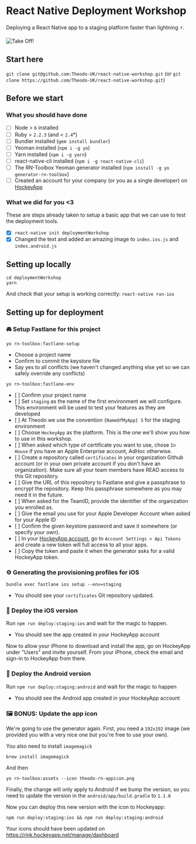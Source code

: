 # React Native Deployment Workshop

Deploying a React Native app to a staging platform faster than lightning ⚡️. 

![Take Off!](https://media.giphy.com/media/3oriNYQX2lC6dfW2Ji/giphy.gif "Logo Title Text 1")
## Start here

`git clone git@github.com:Theodo-UK/react-native-workshop.git`
(or `git clone https://github.com/Theodo-UK/react-native-workshop.git`)

## Before we start

### What you should have done

- [ ] Node > `6` installed
- [ ] Ruby > `2.2.3` (and < `2.4`*)
- [ ] Bundler installed (`gem install bundler`)
- [ ] Yeoman installed (`npm i -g yo`)
- [ ] Yarn installed (`npm i -g yarn`)
- [ ] react-native-cli installed (`npm i -g react-native-cli`)
- [ ] The RN-Toolbox Yeoman generator installed (`npm install -g yo generator-rn-toolbox`)
- [ ] Created an account for your company (or you as a single developer) on [HockeyApp](https://hockeyapp.net/)

### What we did for you <3

These are steps already taken to setup a basic app that we can use to test the deployment tools.

- [x] `react-native init deploymentWorkshop`
- [x] Changed the text and added an amazing image to `index.ios.js` and `index.android.js`

## Setting up locally

```
cd deploymentWorkshop
yarn
```

And check that your setup is working correctly: `react-native run-ios`

## Setting up for deployment

###  🚘 Setup Fastlane for this project

`yo rn-toolbox:fastlane-setup`

- Choose a project name
- Confirm to commit the keystore file
- Say yes to all conflicts (we haven't changed anything else yet so we can safely override any conflicts)

`yo rn-toolbox:fastlane-env`

- [ ] Confirm your project name
- [ ] Set `staging` as the name of the first environment we will configure. This environment will be used to test your features as they are developed
- [ ] At Theodo we use the convention `{NameOfMyApp} S` for the staging environment
- [ ] Choose `HockeyApp` as the platform. This is the one we'll show you how to use in this workshop.
- [ ] When asked which type of certificate you want to use, chose `In House` if you have an Apple Enterprise account, AdHoc otherwise.
- [ ] Create a repository called `certificates` in your organization Github account (or in your own private account if you don't have an organization). Make sure all your team members have READ access to this Git repository.
- [ ] Give the URL of this repository to Fastlane and give a passphrase to encrypt the repository. Keep this passphrase somewhere as you may need it in the future.
- [ ] When asked for the TeamID, provide the identifier of the organization you enrolled as.
- [ ] Give the email you use for your Apple Developer Account when asked for your Apple ID
- [ ] Confirm the given keystore password and save it somewhere (or specify your own).
- [ ] In your [HockeyApp account](https://rink.hockeyapp.net/manage/auth_tokens), go to `Account Settings > Api Tokens` and create a new token will full access to all your apps.
- [ ] Copy the token and paste it when the generator asks for a valid HockeyApp token.

### ⚙ Generating the provisioning profiles for iOS

```
bundle exec fastlane ios setup --env=staging
```

- You should see your `certificates` Git repository updated.

### 🍏 Deploy the iOS version

Run `npm run deploy:staging:ios` and wait for the magic to happen.

- You should see the app created in your HockeyApp account


Now to allow your iPhone to download and install the app, go on HockeyApp under "Users" and invite yourself. From your iPhone, check the email and sign-in to HockeyApp from there. 

### 🤖 Deploy the Android version

Run `npm run deploy:staging:android` and wait for the magic to happen

- You should see the Android app created in your HockeyApp account

### 🖼 BONUS: Update the app icon

We're going to use the generator again. First, you need a `192x192` image (we provided you with a very nice one but you're free to use your own).

You also need to install `imagemagick`

```
brew install imagemagick
```

And then

```
yo rn-toolbox:assets --icon theodo-rn-appicon.png
```

Finally, the change will only apply to Android if we bump the version, so you need to update the version in the `android/app/build.gradle` to `1.1.0`

Now you can deploy this new version with the icon to Hockeyapp:

```
npm run deploy:staging:ios && npm run deploy:staging:android
```

Your icons should have been updated on https://rink.hockeyapp.net/manage/dashboard


